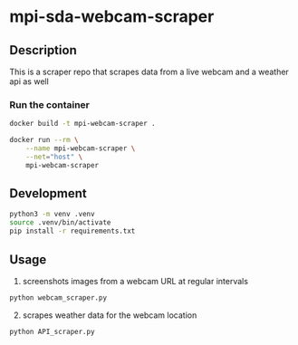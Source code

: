 # mpi-sda-webcam-scraper

## Description

This is a scraper repo that scrapes data from a live webcam and a weather api as well

### Run the container

```bash
docker build -t mpi-webcam-scraper .
```

```bash
docker run --rm \
    --name mpi-webcam-scraper \
    --net="host" \
    mpi-webcam-scraper
```

## Development

```bash
python3 -m venv .venv
source .venv/bin/activate
pip install -r requirements.txt
```

## Usage

1. screenshots images from a webcam URL at regular intervals

```bash
python webcam_scraper.py
```

2. scrapes weather data for the webcam location

```bash
python API_scraper.py
```
